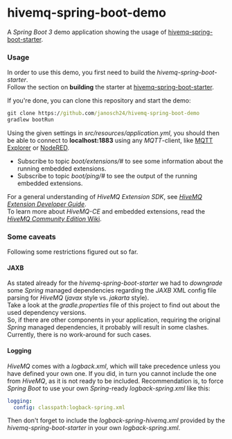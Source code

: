 # hivemq-spring-boot-demo
A _Spring Boot 3_ demo application showing the usage of [hivemq-spring-boot-starter](https://github.com/janosch24/hivemq-spring-boot-starter).

### Usage
In order to use this demo, you first need to build the _hivemq-spring-boot-starter_.  
Follow the section on **building** the starter at [hivemq-spring-boot-starter](https://github.com/janosch24/hivemq-spring-boot-starter).

If you're done, you can clone this repository and start the demo:

~~~cmd
git clone https://github.com/janosch24/hivemq-spring-boot-demo
gradlew bootRun
~~~

Using the given settings in _src/resources/application.yml_, you should then be able to connect to **localhost:1883** using
any _MQTT_-client, like [MQTT Explorer](https://mqtt-explorer.com/) or [NodeRED](https://nodered.org/docs/getting-started/).
   
* Subscribe to topic _boot/extensions/#_ to see some information about the running embedded extensions.  
* Subscribe to topic _boot/ping/#_ to see the output of the running embedded extensions.
   
For a general understanding of _HiveMQ Extension SDK_, see [_HiveMQ Extension Developer Guide_](https://docs.hivemq.com/hivemq/latest/extensions/index.html).  
To learn more about _HiveMQ-CE_ and embedded extensions, read the [_HiveMQ Community Edition_ Wiki](https://github.com/hivemq/hivemq-community-edition).  

### Some caveats
Following some restrictions figured out so far.

#### JAXB
As stated already for the _hivemq-spring-boot-starter_ we had to _downgrade_ some _Spring_ managed dependencies regarding
the _JAXB_ XML config file parsing for _HiveMQ_ (_javax_ style vs. _jakarta_ style).  
Take a look at the _gradle.properties_ file of this project to find out about the used dependency versions.   
So, if there are other components in your application, requiring the original _Spring_ managed dependencies, it probably
will result in some clashes. Currently, there is no work-around for such cases.

#### Logging
_HiveMQ_ comes with a _logback.xml_, which will take precedence unless you have defined your own one.
If you did, in turn you cannot include the one from _HiveMQ_, as it is not ready to be included.
Recommendation is, to force _Spring Boot_ to use your own _Spring_-ready _logback-spring.xml_ like this:

~~~yaml
logging:
  config: classpath:logback-spring.xml
~~~

Then don't forget to include the _logback-spring-hivemq.xml_ provided by the _hivemq-spring-boot-starter_ in your own
_logback-spring.xml_.
